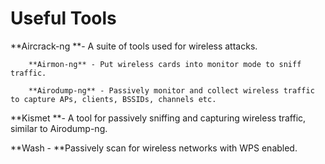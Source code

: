 # Useful Tools

**Aircrack-ng **- A suite of tools used for wireless attacks.

        **Airmon-ng** - Put wireless cards into monitor mode to sniff traffic.

        **Airodump-ng** - Passively monitor and collect wireless traffic to capture APs, clients, BSSIDs, channels etc.

**Kismet **- A tool for passively sniffing and capturing wireless traffic, similar to Airodump-ng.

**Wash - **Passively scan for wireless networks with WPS enabled.

